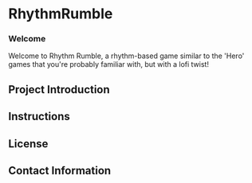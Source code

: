 # RhythmRumble
### Welcome 
Welcome to Rhythm Rumble, a rhythm-based game similar to the 'Hero' games that you're probably familiar with, but with a lofi twist!

## Project Introduction

## Instructions

## License

## Contact Information
